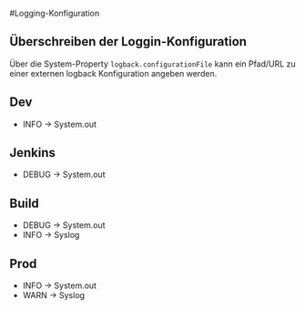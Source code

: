 #Logging-Konfiguration

## Überschreiben der Loggin-Konfiguration

Über die System-Property `logback.configurationFile` kann ein Pfad/URL zu einer externen logback Konfiguration angeben werden. 

## Dev

* INFO -> System.out
 
## Jenkins

* DEBUG -> System.out

## Build

* DEBUG -> System.out
* INFO -> Syslog

## Prod

* INFO -> System.out
* WARN -> Syslog

